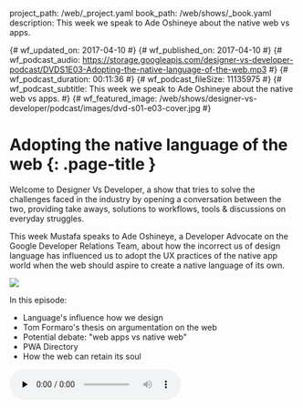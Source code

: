 project_path: /web/_project.yaml
book_path: /web/shows/_book.yaml
description: This week we speak to Ade Oshineye about the native web vs apps.

{# wf_updated_on: 2017-04-10 #}
{# wf_published_on: 2017-04-10 #}
{# wf_podcast_audio: https://storage.googleapis.com/designer-vs-developer-podcast/DVDS1E03-Adopting-the-native-language-of-the-web.mp3 #}
{# wf_podcast_duration: 00:11:36 #}
{# wf_podcast_fileSize: 11135975 #}
{# wf_podcast_subtitle: This week we speak to Ade Oshineye about the native web vs apps. #}
{# wf_featured_image: /web/shows/designer-vs-developer/podcast/images/dvd-s01-e03-cover.jpg #}

# Adopting the native language of the web {: .page-title }

Welcome to Designer Vs Developer, a show that tries to solve the challenges
faced in the industry by opening a conversation between the two, providing
take aways, solutions to workflows, tools & discussions on everyday struggles.

This week Mustafa speaks to Ade Oshineye, a Developer Advocate on the Google
Developer Relations Team, about how the incorrect us of design language has
influenced us to adopt the UX practices of the native app world when the web
should aspire to create a native language of its own.

<img src="/web/shows/designer-vs-developer/podcast/images/dvd-s01-e03-cover.jpg" class="attempt-right">

In this episode:

* Language's influence how we design
* Tom Formaro's thesis on argumentation on the web
* Potential debate: "web apps vs native web"
* PWA Directory
* How the web can retain its soul

<audio src="https://storage.googleapis.com/designer-vs-developer-podcast/DVDS1E03-Adopting-the-native-language-of-the-web.mp3" controls preload="none">


<a href="http://feeds.feedburner.com/DesignerVsDeveloper">
  Subscribe to Designer Vs Developer Podcast
</a> 

Watch <a href="https://www.youtube.com/playlist?list=PLNYkxOF6rcIC60856GnLEV5GQXMxc9ByJ">the video recording</a>.